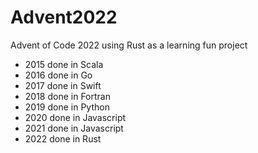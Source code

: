 # Advent2022

Advent of Code 2022 using Rust as a learning fun project

- 2015 done in Scala
- 2016 done in Go
- 2017 done in Swift
- 2018 done in Fortran
- 2019 done in Python
- 2020 done in Javascript
- 2021 done in Javascript
- 2022 done in Rust
